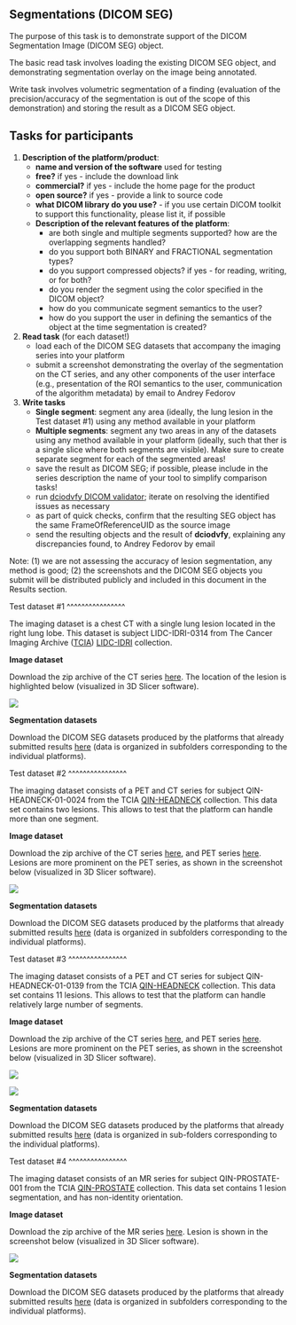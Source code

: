 Segmentations (DICOM SEG)
-------------------------

The purpose of this task is to demonstrate support of the DICOM Segmentation Image \(DICOM SEG\) object.

The basic read task involves loading the existing DICOM SEG object, and demonstrating segmentation overlay on the image being annotated.

Write task involves volumetric segmentation of a finding \(evaluation of the precision/accuracy of the segmentation is out of the scope of this demonstration\) and storing the result as a DICOM SEG object.

Tasks for participants
----------------------

1. **Description of the platform/product**:
   * **name and version of the software** used for testing
   * **free?** if yes - include the download link
   * **commercial?** if yes - include the home page for the product
   * **open source?** if yes - provide a link to source code
   * **what DICOM library do you use?** - if you use certain DICOM toolkit to support this functionality, please list it, if possible
   * **Description of the relevant features of the platform**:
     * are both single and multiple segments supported? how are the overlapping segments handled?
     * do you support both BINARY and FRACTIONAL segmentation types?
     * do you support compressed objects? if yes - for reading, writing, or for both?
     * do you render the segment using the color specified in the DICOM object?
     * how do you communicate segment semantics to the user?
     * how do you support the user in defining the semantics of the object at the time segmentation is created?
2. **Read task** \(for each dataset!\)
   * load each of the DICOM SEG datasets that accompany the imaging series into your platform
   * submit a screenshot demonstrating the overlay of the segmentation on the CT series, and any other components of the user interface \(e.g., presentation of the ROI semantics to the user, communication of the algorithm metadata\) by email to Andrey Fedorov
3. **Write tasks**
   * **Single segment**: segment any area \(ideally, the lung lesion in the Test dataset \#1\) using any method available in your platform
   * **Multiple segments**: segment any two areas in any of the datasets using any method available in your platform \(ideally, such that ther is a single slice where both segments are visible\). Make sure to create separate segment for each of the segmented areas!
   * save the result as DICOM SEG; if possible, please include in the series description the name of your tool to simplify comparison tasks!
   * run [dciodvfy DICOM validator](http://www.dclunie.com/dicom3tools/dciodvfy.html); iterate on resolving the identified issues as necessary
   * as part of quick checks, confirm that the resulting SEG object has the same FrameOfReferenceUID as the source image
   * send the resulting objects and the result of **dciodvfy**, explaining any discrepancies found, to Andrey Fedorov by email

Note: \(1\) we are not assessing the accuracy of lesion segmentation, any method is  good; \(2\) the screenshots and the DICOM SEG objects you submit will be distributed publicly and included in this document in the Results section.

Test dataset \#1
^^^^^^^^^^^^^^^^

The imaging dataset is a chest CT with a single lung lesion located in the right lung lobe. This dataset is subject LIDC-IDRI-0314 from The Cancer Imaging Archive \([TCIA](http://www.cancerimagingarchive.net/)\) [LIDC-IDRI](https://wiki.cancerimagingarchive.net/display/Public/LIDC-IDRI) collection.

**Image dataset**

Download the zip archive of the CT series [here](http://slicer.kitware.com/midas3/download/item/245513/LIDC-IDRI-0314-CT.zip). The location of the lesion is highlighted below \(visualized in 3D Slicer software\).

![](../.gitbook/assets/lidc-idri-0314_screenshot.png)

**Segmentation datasets**

Download the DICOM SEG datasets produced by the platforms that already submitted results [here](http://slicer.kitware.com/midas3/folder/3774) \(data is organized in subfolders corresponding to the individual platforms\).

Test dataset \#2
^^^^^^^^^^^^^^^^

The imaging dataset consists of a PET and CT series for subject QIN-HEADNECK-01-0024 from the TCIA [QIN-HEADNECK](https://wiki.cancerimagingarchive.net/display/Public/QIN-HEADNECK) collection. This data set contains two lesions. This allows to test that the platform can handle more than one segment.

**Image dataset**

Download the zip archive of the CT series [here](http://slicer.kitware.com/midas3/download/item/245508/QIN-HEADNECK-01-0024-CT.zip), and PET series [here](http://slicer.kitware.com/midas3/download/item/245509/QIN-HEADNECK-01-0024-PET.zip). Lesions are more prominent on the PET series, as shown in the screenshot below \(visualized in 3D Slicer software\).

![](../.gitbook/assets/qin-headneck-01-0024_screenshot.png)

**Segmentation datasets**

Download the DICOM SEG datasets produced by the platforms that already submitted results [here](http://slicer.kitware.com/midas3/folder/3786) \(data is organized in subfolders corresponding to the individual platforms\).

Test dataset \#3
^^^^^^^^^^^^^^^^

The imaging dataset consists of a PET and CT series for subject QIN-HEADNECK-01-0139 from the TCIA [QIN-HEADNECK](https://wiki.cancerimagingarchive.net/display/Public/QIN-HEADNECK) collection. This data set contains 11 lesions. This allows to test that the platform can handle relatively large number of segments.

**Image dataset**

Download the zip archive of the CT series [here](http://slicer.kitware.com/midas3/download/item/257233/QIN-HEADNECK-01-0139-CT.zip), and PET series [here](http://slicer.kitware.com/midas3/download/item/257234/QIN-HEADNECK-01-0139-PET.zip). Lesions are more prominent on the PET series, as shown in the screenshot below \(visualized in 3D Slicer software\).

![](../.gitbook/assets/qin-headneck-01-0139_screenshot2.png)

![](../.gitbook/assets/qin-headneck-01-0139_screenshot1.png)

**Segmentation datasets**

Download the DICOM SEG datasets produced by the platforms that already submitted results [here](http://slicer.kitware.com/midas3/folder/3858) \(data is organized in sub-folders corresponding to the individual platforms\).

Test dataset \#4
^^^^^^^^^^^^^^^^

The imaging dataset consists of an MR series for subject QIN-PROSTATE-001 from the TCIA [QIN-PROSTATE](https://wiki.cancerimagingarchive.net/display/Public/QIN+PROSTATE) collection. This data set contains 1 lesion segmentation, and has non-identity orientation.

**Image dataset**

Download the zip archive of the MR series [here](http://slicer.kitware.com/midas3/download/item/257242/701-ADCb500.zip). Lesion is shown in the screenshot below \(visualized in 3D Slicer software\).

![](../.gitbook/assets/qin-prostate-001_seg_screenshot.png)

**Segmentation datasets**

Download the DICOM SEG datasets produced by the platforms that already submitted results [here](http://slicer.kitware.com/midas3/folder/3888) \(data is organized in subfolders corresponding to the individual platforms\).
